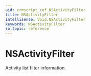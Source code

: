 ```yaml
---
uid: crmscript_ref_NSActivityFilter
title: NSActivityFilter
intellisense: Void.NSActivityFilter
keywords: NSActivityFilter
so.topic: reference
---
```


# NSActivityFilter

Activity list filter information.
